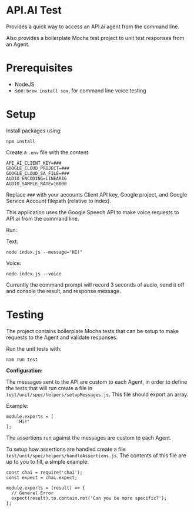 # API.AI Test

Provides a quick way to access an API.ai agent from the command line.

Also provides a boilerplate Mocha test project to unit test responses from an Agent.

# Prerequisites

- NodeJS
- sox: `brew install sox`, for command line voice testing

# Setup

Install packages using:

```
npm install
```

Create a `.env` file with the content:

```
API_AI_CLIENT_KEY=###
GOOGLE_CLOUD_PROJECT=###
GOOGLE_CLOUD_SA_FILE=###
AUDIO_ENCODING=LINEAR16
AUDIO_SAMPLE_RATE=16000
```

Replace `###` with your accounts Client API key, Google project, and Google Service Account filepath (relative to index).

This application uses the Google Speech API to make voice requests to API.ai from the command line.

Run:

Text:

```
node index.js --message="HI!"
```

Voice:

```
node index.js --voice
```

Currently the command prompt will record 3 seconds of audio, send it off and console the result, and response message.

# Testing

The project contains boilerplate Mocha tests that can be setup to make requests to the Agent and validate responses.

Run the unit tests with:

```
nam run test
```

**Configuration:**

The messages sent to the API are custom to each Agent, in order to define the tests that will run create a file in `test/unit/spec/helpers/setupMessages.js`. This file should export an array.

Example:

```
module.exports = [
	'Hi!'
];
```

The assertions run against the messages are custom to each Agent.

To setup how assertions are handled create a file `test/unit/spec/helpers/handleAssertions.js`. The contents of this file are  up to you to fill, a simple example:

```
const chai = require('chai');
const expect = chai.expect;

module.exports = (result) => {
  // General Error
  expect(result).to.contain.not('Can you be more specific?');
};
```